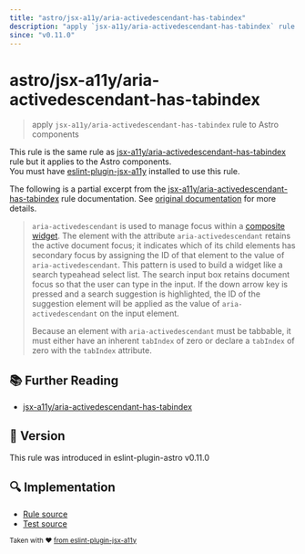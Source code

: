 ```yaml
---
title: "astro/jsx-a11y/aria-activedescendant-has-tabindex"
description: "apply `jsx-a11y/aria-activedescendant-has-tabindex` rule to Astro components"
since: "v0.11.0"
---
```


# astro/jsx-a11y/aria-activedescendant-has-tabindex

> apply `jsx-a11y/aria-activedescendant-has-tabindex` rule to Astro components

This rule is the same rule as [jsx-a11y/aria-activedescendant-has-tabindex] rule but it applies to the Astro components.  
You must have [eslint-plugin-jsx-a11y] installed to use this rule.

[eslint-plugin-jsx-a11y]: https://github.com/jsx-eslint/eslint-plugin-jsx-a11y
[jsx-a11y/aria-activedescendant-has-tabindex]: https://github.com/jsx-eslint/eslint-plugin-jsx-a11y/tree/HEAD/docs/rules/aria-activedescendant-has-tabindex.md

The following is a partial excerpt from the [jsx-a11y/aria-activedescendant-has-tabindex] rule documentation. See [original documentation][jsx-a11y/aria-activedescendant-has-tabindex] for more details.

> `aria-activedescendant` is used to manage focus within a [composite widget](https://www.w3.org/TR/wai-aria/#composite).
The element with the attribute `aria-activedescendant` retains the active document
focus; it indicates which of its child elements has secondary focus by assigning
the ID of that element to the value of `aria-activedescendant`. This pattern is
used to build a widget like a search typeahead select list. The search input box
retains document focus so that the user can type in the input. If the down arrow
key is pressed and a search suggestion is highlighted, the ID of the suggestion
element will be applied as the value of `aria-activedescendant` on the input
element.
>
> Because an element with `aria-activedescendant` must be tabbable, it must either
have an inherent `tabIndex` of zero or declare a `tabIndex` of zero with the `tabIndex`
attribute.

## :books: Further Reading

- [jsx-a11y/aria-activedescendant-has-tabindex]

## :rocket: Version

This rule was introduced in eslint-plugin-astro v0.11.0

## :mag: Implementation

- [Rule source](https://github.com/ota-meshi/eslint-plugin-astro/blob/main/src/rules/jsx-a11y/aria-activedescendant-has-tabindex.ts)
- [Test source](https://github.com/ota-meshi/eslint-plugin-astro/blob/main/tests/src/rules/jsx-a11y/aria-activedescendant-has-tabindex.ts)

<sup>Taken with ❤️ [from eslint-plugin-jsx-a11y](https://github.com/jsx-eslint/eslint-plugin-jsx-a11y/tree/HEAD/docs/rules/aria-activedescendant-has-tabindex.md)</sup>
